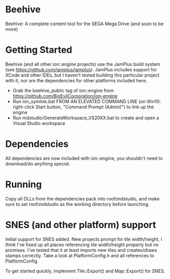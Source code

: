 # Beehive
Beehive: A complete content tool for the SEGA Mega Drive (and soon to be more)

# Getting Started

Beehive (and all other ion::engine projects) use the JamPlus build system (see https://github.com/jamplus/jamplus).
JamPlus includes support for XCode and other IDEs, but I haven't tested building this particular project with it, nor are the dependencies for other platforms included here.

- Grab the beehive_public tag of ion::engine from https://github.com/BigEvilCorporation/ion-engine
- Run ion_symlink.bat FROM AN ELEVATED COMMAND LINE (on Win10: right-click Start button, "Command Prompt (Admin)") to link up the engine
- Run mdstudio/GenerateWorkspace_VS20XX.bat to create and open a Visual Studio workspace

# Dependencies

All dependencies are now included with ion::engine, you shouldn't need to download/do anything special.

# Running

Copy all DLLs from the dependencies pack into root\mdstudio, and make sure to set root\mdstudio as the working directory before launching.

# SNES (and other platform) support

Initial support for SNES added. New projects prompt for tile width/height, I *think* I've fixed up all places
referencing tile width/height properly but no promises. I've tested that it at least imports new tiles and
creates/draws stamps correctly. Take a look at PlatformConfig.h and all references to PlatformConfig.

To get started quickly, implement Tile::Export() and Map::Export() for SNES.
